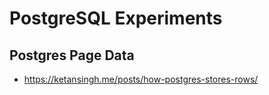 # PostgreSQL Experiments
## Postgres Page Data
* https://ketansingh.me/posts/how-postgres-stores-rows/
